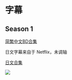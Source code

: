 # 字幕

## Season 1

[简繁中文BD合集](https://github.com/Nekomoekissaten-SUB/Nekomoekissaten-Storage/releases/download/subtitles_pkg/Maohgakuin_BD_zho.7z)

日文字幕来自于 Netflix，未调轴

[日文合集](https://github.com/Nekomoekissaten-SUB/Nekomoekissaten-Storage/releases/download/subtitle_jpn/Maohgakuin_jpn_NFLX.7z)

![](https://nekomoe.pages.dev/images/2020-07/maohgakuin.png)